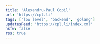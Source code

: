 ```yaml
---
title: 'Alexandru-Paul Copil'
url: 'https://cpl.li'
tags: ['low level', 'backend', 'golang']
updatesFeed: 'https://cpl.li/index.xml'
nsfw: false
rss: true
---
```

